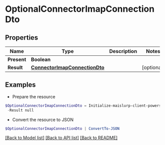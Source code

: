 # OptionalConnectorImapConnectionDto
## Properties

Name | Type | Description | Notes
------------ | ------------- | ------------- | -------------
**Present** | **Boolean** |  | 
**Result** | [**ConnectorImapConnectionDto**](ConnectorImapConnectionDto) |  | [optional] 

## Examples

- Prepare the resource
```powershell
$OptionalConnectorImapConnectionDto = Initialize-maislurp-client-powershellOptionalConnectorImapConnectionDto  -Present null `
 -Result null
```

- Convert the resource to JSON
```powershell
$OptionalConnectorImapConnectionDto | ConvertTo-JSON
```

[[Back to Model list]](../README#documentation-for-models) [[Back to API list]](../README#documentation-for-api-endpoints) [[Back to README]](../README)

